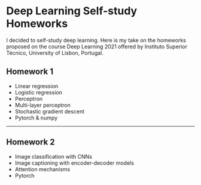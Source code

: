 # Deep Learning Self-study Homeworks

I decided to self-study deep learning. Here is my take on the homeworks proposed on the course Deep Learning 2021 offered by Instituto Superior Técnico, University of Lisbon, Portugal. 

## Homework 1
    
- Linear regression
- Logistic regression
- Perceptron
- Multi-layer perceptron
- Stochastic gradient descent
- Pytorch & numpy 

---

## Homework 2

- Image classification with CNNs
- Image captioning with encoder-decoder models
- Attention mechanisms
- Pytorch